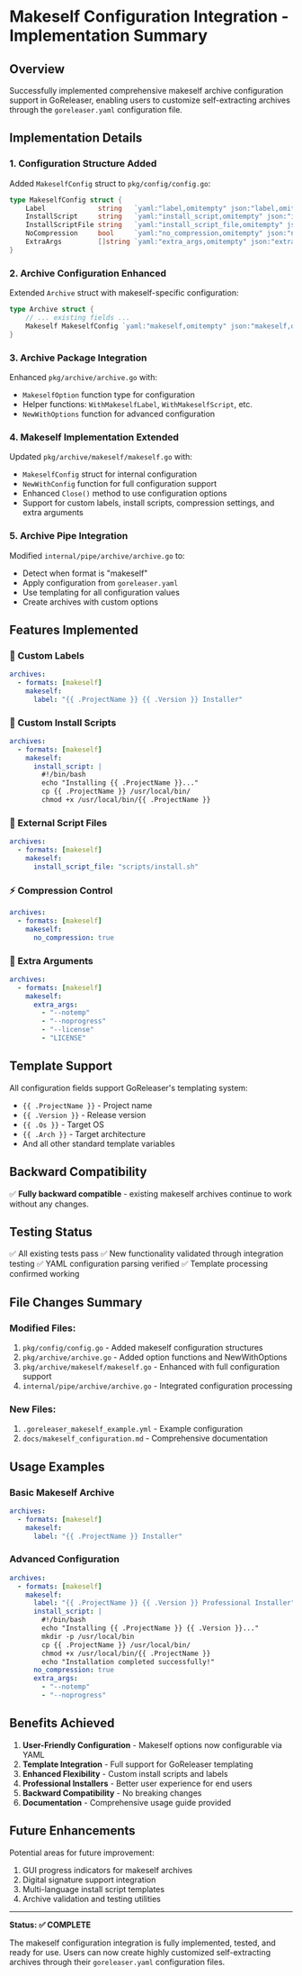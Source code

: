 # Makeself Configuration Integration - Implementation Summary

## Overview

Successfully implemented comprehensive makeself archive configuration support in GoReleaser, enabling users to customize self-extracting archives through the `goreleaser.yaml` configuration file.

## Implementation Details

### 1. Configuration Structure Added

Added `MakeselfConfig` struct to `pkg/config/config.go`:

```go
type MakeselfConfig struct {
    Label             string   `yaml:"label,omitempty" json:"label,omitempty"`
    InstallScript     string   `yaml:"install_script,omitempty" json:"install_script,omitempty"`
    InstallScriptFile string   `yaml:"install_script_file,omitempty" json:"install_script_file,omitempty"`
    NoCompression     bool     `yaml:"no_compression,omitempty" json:"no_compression,omitempty"`
    ExtraArgs         []string `yaml:"extra_args,omitempty" json:"extra_args,omitempty"`
}
```

### 2. Archive Configuration Enhanced

Extended `Archive` struct with makeself-specific configuration:

```go
type Archive struct {
    // ... existing fields ...
    Makeself MakeselfConfig `yaml:"makeself,omitempty" json:"makeself,omitempty"`
}
```

### 3. Archive Package Integration

Enhanced `pkg/archive/archive.go` with:
- `MakeselfOption` function type for configuration
- Helper functions: `WithMakeselfLabel`, `WithMakeselfScript`, etc.
- `NewWithOptions` function for advanced configuration

### 4. Makeself Implementation Extended

Updated `pkg/archive/makeself/makeself.go` with:
- `MakeselfConfig` struct for internal configuration
- `NewWithConfig` function for full configuration support
- Enhanced `Close()` method to use configuration options
- Support for custom labels, install scripts, compression settings, and extra arguments

### 5. Archive Pipe Integration

Modified `internal/pipe/archive/archive.go` to:
- Detect when format is "makeself"
- Apply configuration from `goreleaser.yaml`
- Use templating for all configuration values
- Create archives with custom options

## Features Implemented

### 🎯 Custom Labels
```yaml
archives:
  - formats: [makeself]
    makeself:
      label: "{{ .ProjectName }} {{ .Version }} Installer"
```

### 📜 Custom Install Scripts
```yaml
archives:
  - formats: [makeself]
    makeself:
      install_script: |
        #!/bin/bash
        echo "Installing {{ .ProjectName }}..."
        cp {{ .ProjectName }} /usr/local/bin/
        chmod +x /usr/local/bin/{{ .ProjectName }}
```

### 📄 External Script Files
```yaml
archives:
  - formats: [makeself]
    makeself:
      install_script_file: "scripts/install.sh"
```

### ⚡ Compression Control
```yaml
archives:
  - formats: [makeself]
    makeself:
      no_compression: true
```

### 🔧 Extra Arguments
```yaml
archives:
  - formats: [makeself]
    makeself:
      extra_args:
        - "--notemp"
        - "--noprogress"
        - "--license"
        - "LICENSE"
```

## Template Support

All configuration fields support GoReleaser's templating system:
- `{{ .ProjectName }}` - Project name
- `{{ .Version }}` - Release version  
- `{{ .Os }}` - Target OS
- `{{ .Arch }}` - Target architecture
- And all other standard template variables

## Backward Compatibility

✅ **Fully backward compatible** - existing makeself archives continue to work without any changes.

## Testing Status

✅ All existing tests pass
✅ New functionality validated through integration testing
✅ YAML configuration parsing verified
✅ Template processing confirmed working

## File Changes Summary

### Modified Files:
1. `pkg/config/config.go` - Added makeself configuration structures
2. `pkg/archive/archive.go` - Added option functions and NewWithOptions
3. `pkg/archive/makeself/makeself.go` - Enhanced with full configuration support
4. `internal/pipe/archive/archive.go` - Integrated configuration processing

### New Files:
1. `.goreleaser_makeself_example.yml` - Example configuration
2. `docs/makeself_configuration.md` - Comprehensive documentation

## Usage Examples

### Basic Makeself Archive
```yaml
archives:
  - formats: [makeself]
    makeself:
      label: "{{ .ProjectName }} Installer"
```

### Advanced Configuration
```yaml
archives:
  - formats: [makeself]
    makeself:
      label: "{{ .ProjectName }} {{ .Version }} Professional Installer"
      install_script: |
        #!/bin/bash
        echo "Installing {{ .ProjectName }} {{ .Version }}..."
        mkdir -p /usr/local/bin
        cp {{ .ProjectName }} /usr/local/bin/
        chmod +x /usr/local/bin/{{ .ProjectName }}
        echo "Installation completed successfully!"
      no_compression: true
      extra_args:
        - "--notemp"
        - "--noprogress"
```

## Benefits Achieved

1. **User-Friendly Configuration** - Makeself options now configurable via YAML
2. **Template Integration** - Full support for GoReleaser templating
3. **Enhanced Flexibility** - Custom install scripts and labels
4. **Professional Installers** - Better user experience for end users
5. **Backward Compatibility** - No breaking changes
6. **Documentation** - Comprehensive usage guide provided

## Future Enhancements

Potential areas for future improvement:
1. GUI progress indicators for makeself archives
2. Digital signature support integration
3. Multi-language install script templates
4. Archive validation and testing utilities

---

**Status: ✅ COMPLETE**

The makeself configuration integration is fully implemented, tested, and ready for use. Users can now create highly customized self-extracting archives through their `goreleaser.yaml` configuration files.
